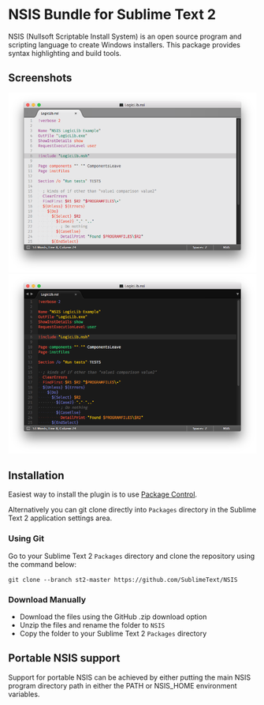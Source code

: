 # NSIS Bundle for Sublime Text 2

NSIS (Nullsoft Scriptable Install System) is an open source program and scripting language to create Windows installers. This package provides syntax highlighting and build tools.


## Screenshots

![Light Theme](https://raw.githubusercontent.com/SublimeText/NSIS/st2-master/screenshots/light-theme.png)
![Dark Theme](https://raw.githubusercontent.com/SublimeText/NSIS/st2-master/screenshots/dark-theme.png)

## Installation

Easiest way to install the plugin is to use [Package Control](http://wbond.net/sublime_packages/package_control).

Alternatively you can git clone directly into `Packages` directory in the Sublime Text 2 application settings area.

### Using Git

Go to your Sublime Text 2 `Packages` directory and clone the repository using the command below:

    git clone --branch st2-master https://github.com/SublimeText/NSIS

### Download Manually

* Download the files using the GitHub .zip download option
* Unzip the files and rename the folder to `NSIS`
* Copy the folder to your Sublime Text 2 `Packages` directory

## Portable NSIS support

Support for portable NSIS can be achieved by either putting the main NSIS program directory path in either the PATH or NSIS_HOME environment variables.
